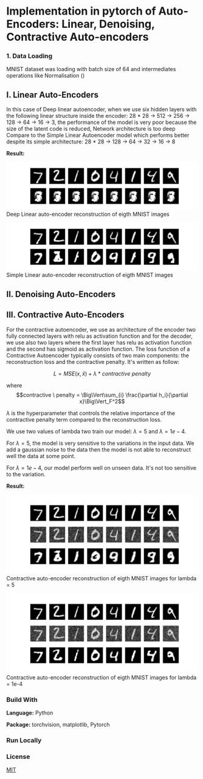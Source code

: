 # Implementation in pytorch of Auto-Encoders: Linear, Denoising, Contractive Auto-encoders

### 1. Data Loading
MNIST dataset was loading with batch size of 64 and intermediates operations like Normalisation () 

## I. Linear Auto-Encoders
In this case of Deep linear autoencoder, when we use six hidden layers with the following linear structure inside the encoder: 28 * 28 -> 512 -> 256 -> 128 -> 64 -> 16 -> 3, the performance of the model is very poor because the size of the latent code is reduced, Network architecture is too deep Compare to the Simple Linear Autoencoder model which performs better despite its simple architecture: 28 * 28 -> 128 -> 64 -> 32 -> 16 -> 8 

**Result:** 

![Linear_auto_encoder](./assets/Linear_auto_encoder.png)
Deep Linear auto-encoder reconstruction of eigth MNIST images

![Linear_auto_encoder](./assets/simple_linear.png)
Simple Linear auto-encoder reconstruction of eigth MNIST images

## II. Denoising Auto-Encoders
## III. Contractive Auto-Encoders
For the contractive autoencoder, we use as architecture of the encoder two fully connected layers with relu as activation function and for the decoder, we use also two layers where the first layer has relu as activation function and the second has sigmoid as activation function.
The loss function of a Contractive Autoencoder typically consists of two main components: the reconstruction loss and the contractive penalty.
It's written as follow:

$$L = MSE(x, \hat{x}) + \lambda * contractive \  penalty$$

where $$contractive \ penalty = \Big\Vert\sum_{i} \frac{\partial h_i}{\partial x}\Big\Vert_F^2$$

$\lambda$ is the hyperparameter that controls the relative importance of the contractive penalty term compared to the reconstruction loss.

We use two values of lambda two train our model: $\lambda = 5$ and $\lambda = 1e-4$.

For $\lambda = 5$, the model is very sensitive to the variations in the input data. We add a gaussian noise to the data then the model is not able to reconstruct well the data at some point.

For $\lambda = 1e-4$, our model perform well on unseen data. It's not too sensitive to the variation.




**Result:** 

![Contractive_auto_encoder](./assets/Img_lambda=5.png)
Contractive auto-encoder reconstruction of eigth MNIST images for lambda = 5

![Contractive_auto_encoder](./assets/Img_lambda_very_small.png)
Contractive auto-encoder reconstruction of eigth MNIST images for lambda = 1e-4

### Build With

**Language:** Python

**Package:** torchvision, matplotlib, Pytorch

### Run Locally
### License

[MIT](https://choosealicense.com/licenses/mit/)